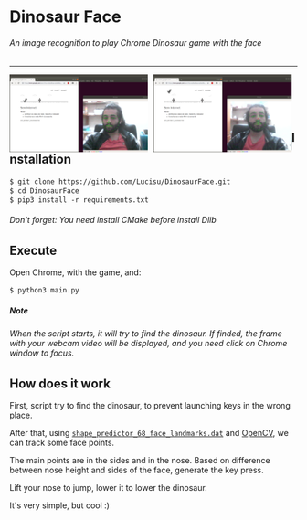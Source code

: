 # Dinosaur Face
###### An image recognition to play Chrome Dinosaur game with the face

___

<img align="left" src="https://github.com/Lucisu/DinosaurFace/blob/master/imgs/screenshots/1.png?raw=true" style="max-width:48%;float: left;" />

<img align="left" src="https://github.com/Lucisu/DinosaurFace/blob/master/imgs/screenshots/2.png?raw=true" style="max-width:48%;float: left;margin-left:10px;" />

<br />
<br />
<br />
<br />


## Installation

```shell
$ git clone https://github.com/Lucisu/DinosaurFace.git
$ cd DinosaurFace
$ pip3 install -r requirements.txt
```

###### Don't forget: You need install CMake before install Dlib

## Execute

Open Chrome, with the game, and:
```shell
$ python3 main.py
```

##### Note

###### When the script starts, it will try to find the dinosaur. If finded, the frame with your webcam video will be displayed, and you need click on Chrome window to focus.

## How does it work

First, script try to find the dinosaur, to prevent launching keys in the wrong place.

After that, using [`shape_predictor_68_face_landmarks.dat`](https://github.com/AKSHAYUBHAT/TensorFace/tree/master/openface/models/dlib) and [OpenCV](https://opencv.org/), we can track some face points.

The main points are in the sides and in the nose. Based on difference between nose height and sides of the face, generate the key press.

Lift your nose to jump, lower it to lower the dinosaur.

It's very simple, but cool :)
